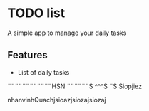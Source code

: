 # TODO list
A simple app to manage your daily tasks

## Features
* List of daily tasks

¨¨¨¨¨¨¨¨¨¨¨¨HSN
¨¨¨¨¨¨S
^^^S
¨S
Siopjiez

nhanvinhQuachjsioazjsiozajsiozaj
